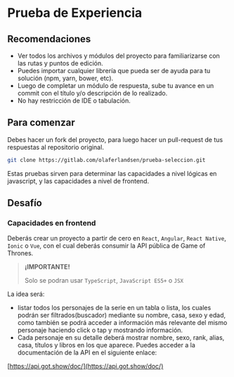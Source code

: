 # Prueba de Experiencia

## Recomendaciones
* Ver todos los archivos y módulos del proyecto para familiarizarse con las rutas y puntos de edición.
* Puedes importar cualquier librería que pueda ser de ayuda para tu solución (npm, yarn, bower, etc).
* Luego de completar un módulo de respuesta, sube tu avance en un commit con el título y/o descripción de lo realizado.
* No hay restricción de IDE o tabulación.

## Para comenzar

Debes hacer un fork del proyecto, para luego hacer un pull-request de tus respuestas al repositorio original.

```sh
git clone https://gitlab.com/olaferlandsen/prueba-seleccion.git

```

Estas pruebas sirven para determinar las capacidades a nivel lógicas en javascript, y las capacidades a nivel de frontend.

## Desafío

### Capacidades en frontend
Deberás crear un proyecto a partir de cero en `React`, `Angular`, `React Native`, `Ionic` o `Vue`, con el cual deberás consumir la API pública de Game of Thrones.

> **¡IMPORTANTE!**
>
> Solo se podran usar `TypeScript`, `JavaScript ES5+` o `JSX`
>


La idea será:
* listar todos los personajes de la serie en un tabla o lista, los cuales podrán ser filtrados(buscador) mediante su nombre, casa, sexo y edad, como también se podrá acceder a información más relevante del mismo personaje haciendo click o tap y mostrando información.
* Cada personaje en su detalle deberá mostrar nombre, sexo, rank, alias, casa, títulos y libros en los que aparece.
Puedes acceder a la documentación de la API en el siguiente enlace:

[https://api.got.show/doc/](https://api.got.show/doc/)

